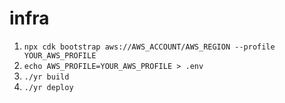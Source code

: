 # infra

1. `npx cdk bootstrap aws://AWS_ACCOUNT/AWS_REGION --profile YOUR_AWS_PROFILE`
2. `echo AWS_PROFILE=YOUR_AWS_PROFILE > .env`
3. `./yr build`
4. `./yr deploy`
